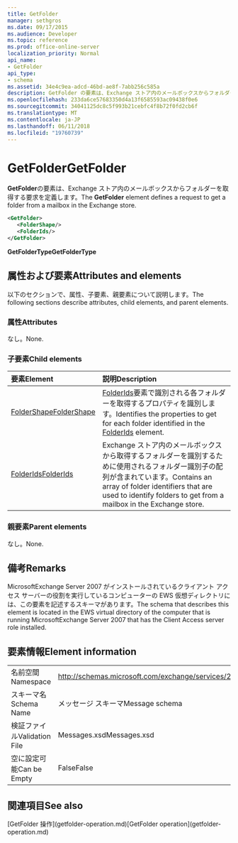 ```yaml
---
title: GetFolder
manager: sethgros
ms.date: 09/17/2015
ms.audience: Developer
ms.topic: reference
ms.prod: office-online-server
localization_priority: Normal
api_name:
- GetFolder
api_type:
- schema
ms.assetid: 34e4c9ea-adcd-46bd-ae8f-7abb256c585a
description: GetFolder の要素は、Exchange ストア内のメールボックスからフォルダーを取得する要求を定義します。
ms.openlocfilehash: 233da6ce57683350d4a13f6585593ac09438f0e6
ms.sourcegitcommit: 34041125dc8c5f993b21cebfc4f8b72f0fd2cb6f
ms.translationtype: MT
ms.contentlocale: ja-JP
ms.lasthandoff: 06/11/2018
ms.locfileid: "19760739"
---
```

# <a name="getfolder"></a><span data-ttu-id="1f15b-103">GetFolder</span><span class="sxs-lookup"><span data-stu-id="1f15b-103">GetFolder</span></span>

<span data-ttu-id="1f15b-104">**GetFolder**の要素は、Exchange ストア内のメールボックスからフォルダーを取得する要求を定義します。</span><span class="sxs-lookup"><span data-stu-id="1f15b-104">The **GetFolder** element defines a request to get a folder from a mailbox in the Exchange store.</span></span> 
  
```xml
<GetFolder>
   <FolderShape/>
   <FolderIds/>
</GetFolder>
```

 <span data-ttu-id="1f15b-105">**GetFolderType**</span><span class="sxs-lookup"><span data-stu-id="1f15b-105">**GetFolderType**</span></span>
## <a name="attributes-and-elements"></a><span data-ttu-id="1f15b-106">属性および要素</span><span class="sxs-lookup"><span data-stu-id="1f15b-106">Attributes and elements</span></span>

<span data-ttu-id="1f15b-107">以下のセクションで、属性、子要素、親要素について説明します。</span><span class="sxs-lookup"><span data-stu-id="1f15b-107">The following sections describe attributes, child elements, and parent elements.</span></span>
  
### <a name="attributes"></a><span data-ttu-id="1f15b-108">属性</span><span class="sxs-lookup"><span data-stu-id="1f15b-108">Attributes</span></span>

<span data-ttu-id="1f15b-109">なし。</span><span class="sxs-lookup"><span data-stu-id="1f15b-109">None.</span></span>
  
### <a name="child-elements"></a><span data-ttu-id="1f15b-110">子要素</span><span class="sxs-lookup"><span data-stu-id="1f15b-110">Child elements</span></span>

|<span data-ttu-id="1f15b-111">**要素**</span><span class="sxs-lookup"><span data-stu-id="1f15b-111">**Element**</span></span>|<span data-ttu-id="1f15b-112">**説明**</span><span class="sxs-lookup"><span data-stu-id="1f15b-112">**Description**</span></span>|
|:-----|:-----|
|[<span data-ttu-id="1f15b-113">FolderShape</span><span class="sxs-lookup"><span data-stu-id="1f15b-113">FolderShape</span></span>](foldershape.md) <br/> |<span data-ttu-id="1f15b-114">[FolderIds](folderids.md)要素で識別される各フォルダーを取得するプロパティを識別します。</span><span class="sxs-lookup"><span data-stu-id="1f15b-114">Identifies the properties to get for each folder identified in the [FolderIds](folderids.md) element.</span></span>  <br/> |
|[<span data-ttu-id="1f15b-115">FolderIds</span><span class="sxs-lookup"><span data-stu-id="1f15b-115">FolderIds</span></span>](folderids.md) <br/> |<span data-ttu-id="1f15b-116">Exchange ストア内のメールボックスから取得するフォルダーを識別するために使用されるフォルダー識別子の配列が含まれています。</span><span class="sxs-lookup"><span data-stu-id="1f15b-116">Contains an array of folder identifiers that are used to identify folders to get from a mailbox in the Exchange store.</span></span>  <br/> |
   
### <a name="parent-elements"></a><span data-ttu-id="1f15b-117">親要素</span><span class="sxs-lookup"><span data-stu-id="1f15b-117">Parent elements</span></span>

<span data-ttu-id="1f15b-118">なし。</span><span class="sxs-lookup"><span data-stu-id="1f15b-118">None.</span></span>
  
## <a name="remarks"></a><span data-ttu-id="1f15b-119">備考</span><span class="sxs-lookup"><span data-stu-id="1f15b-119">Remarks</span></span>

<span data-ttu-id="1f15b-120">MicrosoftExchange Server 2007 がインストールされているクライアント アクセス サーバーの役割を実行しているコンピューターの EWS 仮想ディレクトリには、この要素を記述するスキーマがあります。</span><span class="sxs-lookup"><span data-stu-id="1f15b-120">The schema that describes this element is located in the EWS virtual directory of the computer that is running MicrosoftExchange Server 2007 that has the Client Access server role installed.</span></span>
  
## <a name="element-information"></a><span data-ttu-id="1f15b-121">要素情報</span><span class="sxs-lookup"><span data-stu-id="1f15b-121">Element information</span></span>

|||
|:-----|:-----|
|<span data-ttu-id="1f15b-122">名前空間</span><span class="sxs-lookup"><span data-stu-id="1f15b-122">Namespace</span></span>  <br/> |http://schemas.microsoft.com/exchange/services/2006/messages  <br/> |
|<span data-ttu-id="1f15b-123">スキーマ名</span><span class="sxs-lookup"><span data-stu-id="1f15b-123">Schema Name</span></span>  <br/> |<span data-ttu-id="1f15b-124">メッセージ スキーマ</span><span class="sxs-lookup"><span data-stu-id="1f15b-124">Message schema</span></span>  <br/> |
|<span data-ttu-id="1f15b-125">検証ファイル</span><span class="sxs-lookup"><span data-stu-id="1f15b-125">Validation File</span></span>  <br/> |<span data-ttu-id="1f15b-126">Messages.xsd</span><span class="sxs-lookup"><span data-stu-id="1f15b-126">Messages.xsd</span></span>  <br/> |
|<span data-ttu-id="1f15b-127">空に設定可能</span><span class="sxs-lookup"><span data-stu-id="1f15b-127">Can be Empty</span></span>  <br/> |<span data-ttu-id="1f15b-128">False</span><span class="sxs-lookup"><span data-stu-id="1f15b-128">False</span></span>  <br/> |
   
## <a name="see-also"></a><span data-ttu-id="1f15b-129">関連項目</span><span class="sxs-lookup"><span data-stu-id="1f15b-129">See also</span></span>



<span data-ttu-id="1f15b-130">
  [GetFolder 操作](getfolder-operation.md)</span><span class="sxs-lookup"><span data-stu-id="1f15b-130">[GetFolder operation](getfolder-operation.md)</span></span>

